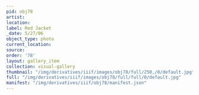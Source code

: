 ```yaml
---
pid: obj78
artist: 
location: 
label: Red Jacket
_date: 5/27/06
object_type: photo
current_location: 
source: 
order: '78'
layout: gallery_item
collection: visual-gallery
thumbnail: "/img/derivatives/iiif/images/obj78/full/250,/0/default.jpg"
full: "/img/derivatives/iiif/images/obj78/full/full/0/default.jpg"
manifest: "/img/derivatives/iiif/obj78/manifest.json"
---
```

